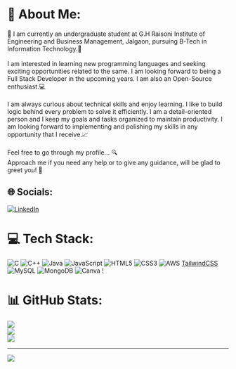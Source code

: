 # 💫 About Me:
👋 I am  currently an undergraduate student at G.H Raisoni Institute of Engineering and Business Management, Jalgaon, pursuing B-Tech in Information Technology.🚀<br><br>I am interested in learning new programming languages and seeking exciting opportunities related to the same. I am looking forward to being a Full Stack Developer in the upcoming years. I am also an Open-Source enthusiast.💻<br><br>I am always curious about technical skills and enjoy learning. I like to build logic behind every problem to solve it efficiently. I am a detail-oriented person and I keep my goals and tasks organized to maintain productivity. I am looking forward to implementing and polishing my skills in any opportunity that I receive.📈<br><br>Feel free to go through my profile... 🔍<br>Approach me if you need any help or to give any guidance, will be glad to greet you! 🌟


## 🌐 Socials:
[![LinkedIn](https://img.shields.io/badge/LinkedIn-%230077B5.svg?logo=linkedin&logoColor=white)](https://linkedin.com/in/huzaif07) 

# 💻 Tech Stack:
![C](https://img.shields.io/badge/c-%2300599C.svg?style=for-the-badge&logo=c&logoColor=white) ![C++](https://img.shields.io/badge/c++-%2300599C.svg?style=for-the-badge&logo=c%2B%2B&logoColor=white) ![Java](https://img.shields.io/badge/java-%23ED8B00.svg?style=for-the-badge&logo=openjdk&logoColor=white) ![JavaScript](https://img.shields.io/badge/javascript-%23323330.svg?style=for-the-badge&logo=javascript&logoColor=%23F7DF1E) ![HTML5](https://img.shields.io/badge/html5-%23E34F26.svg?style=for-the-badge&logo=html5&logoColor=white) ![CSS3](https://img.shields.io/badge/css3-%231572B6.svg?style=for-the-badge&logo=css3&logoColor=white) ![AWS](https://img.shields.io/badge/AWS-%23FF9900.svg?style=for-the-badge&logo=amazon-aws&logoColor=white) [TailwindCSS](https://img.shields.io/badge/tailwindcss-%2338B2AC.svg?style=for-the-badge&logo=tailwind-css&logoColor=white) ![MySQL](https://img.shields.io/badge/mysql-%2300000f.svg?style=for-the-badge&logo=mysql&logoColor=white) ![MongoDB](https://img.shields.io/badge/MongoDB-%234ea94b.svg?style=for-the-badge&logo=mongodb&logoColor=white) ![Canva](https://img.shields.io/badge/Canva-%2300C4CC.svg?style=for-the-badge&logo=Canva&logoColor=white) !
# 📊 GitHub Stats:
![](https://github-readme-stats.vercel.app/api?username=Huzaifkhan07&theme=dark&hide_border=false&include_all_commits=false&count_private=false)<br/>
![](https://github-readme-streak-stats.herokuapp.com/?user=Huzaifkhan07&theme=dark&hide_border=false)<br/>
![](https://github-readme-stats.vercel.app/api/top-langs/?username=Huzaifkhan07&theme=dark&hide_border=false&include_all_commits=false&count_private=false&layout=compact)

---
[![](https://visitcount.itsvg.in/api?id=Huzaifkhan07&icon=0&color=0)](https://visitcount.itsvg.in)

<!-- Proudly created with GPRM ( https://gprm.itsvg.in ) -->
